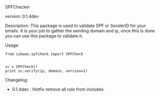 SPFChecker

version: 0.1.4dev

Description:
This package is used to validate SPF or SenderID for your emails. It is your job to gather the sending domain and ip,
once this is done you can use this package to validate it.

Usage:

```
from sikwan.spfcheck import SPFCheck


sc = SPFCheck()
print sc.verify(ip, domain, version=1)

```


Changelog:

* 0.1.4dev : Hotfix remove all rule from includes.
